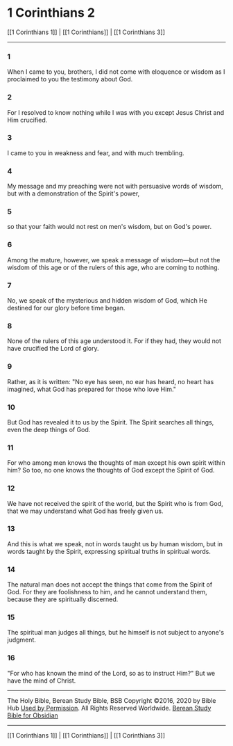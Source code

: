 # 1 Corinthians 2

[[1 Corinthians 1]] | [[1 Corinthians]] | [[1 Corinthians 3]]

---

### 1
When I came to you, brothers, I did not come with eloquence or wisdom as I proclaimed to you the testimony about God.

### 2
For I resolved to know nothing while I was with you except Jesus Christ and Him crucified.

### 3
I came to you in weakness and fear, and with much trembling.

### 4
My message and my preaching were not with persuasive words of wisdom, but with a demonstration of the Spirit's power,

### 5
so that your faith would not rest on men's wisdom, but on God's power.

### 6
Among the mature, however, we speak a message of wisdom—but not the wisdom of this age or of the rulers of this age, who are coming to nothing.

### 7
No, we speak of the mysterious and hidden wisdom of God, which He destined for our glory before time began.

### 8
None of the rulers of this age understood it. For if they had, they would not have crucified the Lord of glory.

### 9
Rather, as it is written: "No eye has seen, no ear has heard, no heart has imagined, what God has prepared for those who love Him."

### 10
But God has revealed it to us by the Spirit. The Spirit searches all things, even the deep things of God.

### 11
For who among men knows the thoughts of man except his own spirit within him? So too, no one knows the thoughts of God except the Spirit of God.

### 12
We have not received the spirit of the world, but the Spirit who is from God, that we may understand what God has freely given us.

### 13
And this is what we speak, not in words taught us by human wisdom, but in words taught by the Spirit, expressing spiritual truths in spiritual words.

### 14
The natural man does not accept the things that come from the Spirit of God. For they are foolishness to him, and he cannot understand them, because they are spiritually discerned.

### 15
The spiritual man judges all things, but he himself is not subject to anyone's judgment.

### 16
"For who has known the mind of the Lord, so as to instruct Him?" But we have the mind of Christ.

---

The Holy Bible, Berean Study Bible, BSB
Copyright ©2016, 2020 by Bible Hub
[Used by Permission](https://berean.bible/terms.htm). All Rights Reserved Worldwide.
[Berean Study Bible for Obsidian](https://github.com/gapmiss/berean-study-bible-for-obsidian)

---

[[1 Corinthians 1]] | [[1 Corinthians]] | [[1 Corinthians 3]]

